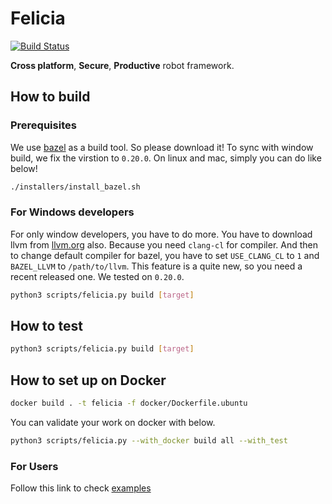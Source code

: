 # Felicia

[![Build Status](https://travis-ci.com/chokobole/felicia.svg?token=uWEvhLXsK9nuPxhDRPic&branch=master)](https://travis-ci.com/chokobole/felicia)

**Cross platform**, **Secure**, **Productive** robot framework.

## How to build

### Prerequisites

We use [bazel](https://www.bazel.build/) as a build tool. So please download it! To sync with window build, we fix the virstion to `0.20.0`.
On linux and mac, simply you can do like below!

```bash
./installers/install_bazel.sh
```

### For Windows developers

For only window developers, you have to do more. You have to download llvm from [llvm.org](http://llvm.org/builds/) also. Because you need `clang-cl` for compiler. And then to change default compiler for bazel, you have to set `USE_CLANG_CL` to `1` and `BAZEL_LLVM` to `/path/to/llvm`. This feature is a quite new, so you need a recent released one. We tested on `0.20.0`.

```bash
python3 scripts/felicia.py build [target]
```

## How to test

```bash
python3 scripts/felicia.py build [target]
```

## How to set up on Docker

```bash
docker build . -t felicia -f docker/Dockerfile.ubuntu
```

You can validate your work on docker with below.

```bash
python3 scripts/felicia.py --with_docker build all --with_test
```

### For Users
Follow this link to check [examples](felicia/examples)

